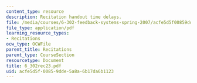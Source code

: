 ```yaml
---
content_type: resource
description: Recitation handout time delays.
file: /media/courses/6-302-feedback-systems-spring-2007/acfe5d5f00859dde5a8a6b17da6b1123_6_302rec23.pdf
file_type: application/pdf
learning_resource_types:
- Recitations
ocw_type: OCWFile
parent_title: Recitations
parent_type: CourseSection
resourcetype: Document
title: 6_302rec23.pdf
uid: acfe5d5f-0085-9dde-5a8a-6b17da6b1123
---
```

